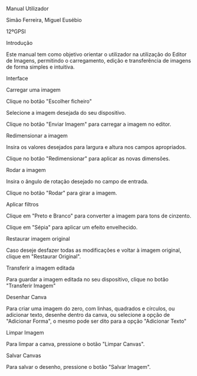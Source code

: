 Manual Utilizador 

Simão Ferreira, Miguel Eusébio 

12ºGPSI 

 

Introdução 

Este manual tem como objetivo orientar o utilizador na utilização do Editor de Imagens, permitindo o carregamento, edição e transferência de imagens de forma simples e intuitiva. 

Interface

Carregar uma imagem 

Clique no botão "Escolher ficheiro" 

Selecione a imagem desejada do seu dispositivo. 

Clique no botão "Enviar Imagem" para carregar a imagem no editor. 

 

Redimensionar a imagem 

Insira os valores desejados para largura e altura nos campos apropriados. 

Clique no botão "Redimensionar" para aplicar as novas dimensões. 

 

Rodar a imagem 

Insira o ângulo de rotação desejado no campo de entrada. 

Clique no botão "Rodar" para girar a imagem. 

 

Aplicar filtros 

Clique em "Preto e Branco" para converter a imagem para tons de cinzento. 

Clique em "Sépia" para aplicar um efeito envelhecido. 

 

Restaurar imagem original 

Caso deseje desfazer todas as modificações e voltar à imagem original, clique em "Restaurar Original". 

 

Transferir a imagem editada 

Para guardar a imagem editada no seu dispositivo, clique no botão "Transferir Imagem"

Desenhar Canva

Para criar uma imagem do zero, com linhas, quadrados e círculos, ou adicionar texto, desenhe dentro da canva, ou selecione a opção de "Adicionar Forma", o mesmo pode ser dito para a opção "Adicionar Texto"

Limpar Imagem

Para limpar a canva, pressione o botão "Limpar Canvas".

Salvar Canvas

Para salvar o desenho, pressione o botão "Salvar Imagem".